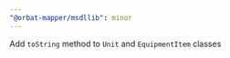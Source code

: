 ```yaml
---
"@orbat-mapper/msdllib": minor
---
```


Add `toString` method to `Unit` and `EquipmentItem` classes
